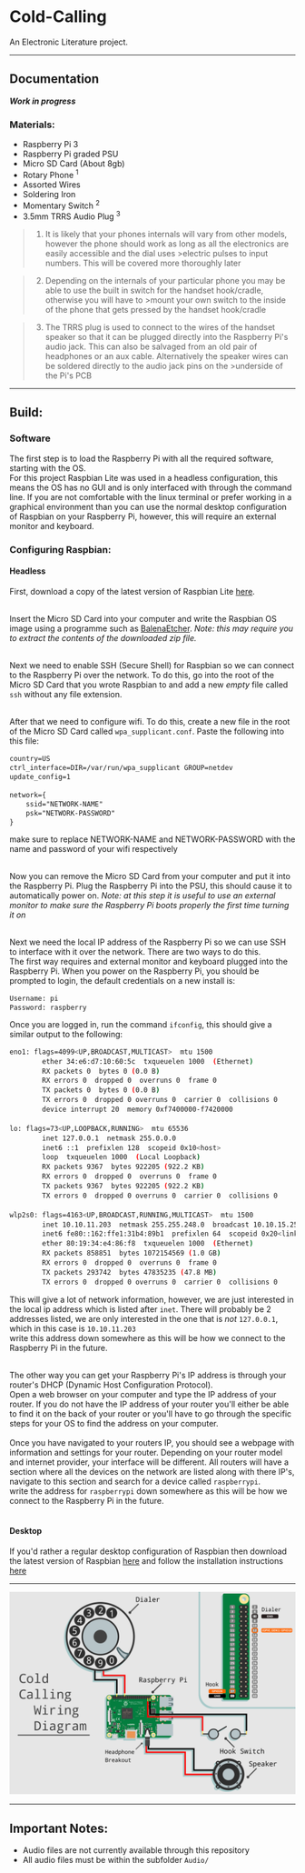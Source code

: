 # Cold-Calling
An Electronic Literature project.

----

## Documentation

***Work in progress***

### Materials:

* Raspberry Pi 3
* Raspberry Pi graded PSU 
* Micro SD Card (About 8gb)
* Rotary Phone <sup>1</sup>
* Assorted Wires
* Soldering Iron
* Momentary Switch <sup>2</sup>
* 3.5mm TRRS Audio Plug <sup>3</sup>


>1. It is likely that your phones internals will vary from other models, however the phone should work as long as all the electronics are easily accessible and the dial uses >electric pulses to input numbers. This will be covered more thoroughly later

>2. Depending on the internals of your particular phone you may be able to use the built in switch for the handset hook/cradle, otherwise you will have to >mount your own switch to the inside of the phone that gets pressed by the handset hook/cradle

>3. The TRRS plug is used to connect to the wires of the handset speaker so that it can be plugged directly into the Raspberry Pi's audio jack. This can also be salvaged from an old pair of headphones or an aux cable. Alternatively the speaker wires can be soldered directly to the audio jack pins on the >underside of the Pi's PCB 

---

## Build:

### Software

The first step is to load the Raspberry Pi with all the required software, starting with the OS. <br>
For this project Raspbian Lite was used in a headless configuration, this means the OS has no GUI and is only interfaced with through the command line. If you are not comfortable with the linux terminal or prefer working in a graphical environment than you can use the normal desktop configuration of Raspbian on your Raspberry Pi, however, this will require an external monitor and keyboard.

### Configuring Raspbian:

#### Headless
First, download a copy of the latest version of Raspbian Lite [here](https://www.raspberrypi.org/downloads/raspbian/). <br><br> 

Insert the Micro SD Card into your computer and write the Raspbian OS image using a programme such as [BalenaEtcher](https://www.balena.io/etcher/). _Note: this may require you to extract the contents of the downloaded zip file._ <br> <br>

Next we need to enable SSH (Secure Shell) for Raspbian so we can connect to the Raspberry Pi over the network. To do this, go into the root of the Micro SD Card that you wrote Raspbian to and add a new _empty_ file called `ssh` without any file extension. <br><br>

After that we need to configure wifi. To do this, create a new file in the root of the Micro SD Card called `wpa_supplicant.conf`. Paste the following into this file:

```
country=US
ctrl_interface=DIR=/var/run/wpa_supplicant GROUP=netdev
update_config=1

network={
    ssid="NETWORK-NAME"
    psk="NETWORK-PASSWORD"
}
```

make sure to replace NETWORK-NAME and NETWORK-PASSWORD with the name and password of your wifi respectively <br><br>

Now you can remove the Micro SD Card from your computer and put it into the Raspberry Pi. Plug the Raspberry Pi into the PSU, this should cause it to automatically power on. _Note: at this step it is useful to use an external monitor to make sure the Raspberry Pi boots properly the first time turning it on_ <br><br>

Next we need the local IP address of the Raspberry Pi so we can use SSH to interface with it over the network. There are two ways to do this. <br>
The first way requires and external monitor and keyboard plugged into the Raspberry Pi. When you power on the Raspberry Pi, you should be prompted to login, the default credentials on a new install is:

```
Username: pi
Password: raspberry
```

Once you are logged in, run the command `ifconfig`, this should give a similar output to the following:

```bash
eno1: flags=4099<UP,BROADCAST,MULTICAST>  mtu 1500
        ether 34:e6:d7:10:60:5c  txqueuelen 1000  (Ethernet)
        RX packets 0  bytes 0 (0.0 B)
        RX errors 0  dropped 0  overruns 0  frame 0
        TX packets 0  bytes 0 (0.0 B)
        TX errors 0  dropped 0 overruns 0  carrier 0  collisions 0
        device interrupt 20  memory 0xf7400000-f7420000  

lo: flags=73<UP,LOOPBACK,RUNNING>  mtu 65536
        inet 127.0.0.1  netmask 255.0.0.0
        inet6 ::1  prefixlen 128  scopeid 0x10<host>
        loop  txqueuelen 1000  (Local Loopback)
        RX packets 9367  bytes 922205 (922.2 KB)
        RX errors 0  dropped 0  overruns 0  frame 0
        TX packets 9367  bytes 922205 (922.2 KB)
        TX errors 0  dropped 0 overruns 0  carrier 0  collisions 0

wlp2s0: flags=4163<UP,BROADCAST,RUNNING,MULTICAST>  mtu 1500
        inet 10.10.11.203  netmask 255.255.248.0  broadcast 10.10.15.255
        inet6 fe80::162:ffe1:31b4:89b1  prefixlen 64  scopeid 0x20<link>
        ether 80:19:34:e4:86:f8  txqueuelen 1000  (Ethernet)
        RX packets 858851  bytes 1072154569 (1.0 GB)
        RX errors 0  dropped 0  overruns 0  frame 0
        TX packets 293742  bytes 47835235 (47.8 MB)
        TX errors 0  dropped 0 overruns 0  carrier 0  collisions 0
```

This will give a lot of network information, however, we are just interested in the local ip address which is listed after `inet`. There will probably be 2 addresses listed, we are only interested in the one that is _not_ `127.0.0.1`, which in this case is `10.10.11.203` <br>
write this address down somewhere as this will be how we connect to the Raspberry Pi in the future. <br><br>

The other way you can get your Raspberry Pi's IP address is through your router's DHCP (Dynamic Host Configuration Protocol). <br>
Open a web browser on your computer and type the IP address of your router. If you do not have the IP address of your router you'll either be able to find it on the back of your router or you'll have to go through the specific steps for your OS to find the address on your computer. <br><br>
Once you have navigated to your routers IP, you should see a webpage with information and settings for your router. Depending on your router model and internet provider, your interface will be different. All routers will have a section where all the devices on the network are listed along with there IP's, navigate to this section and search for a device called `raspberrypi`. <br>
write the address for `raspberrypi` down somewhere as this will be how we connect to the Raspberry Pi in the future. <br><br>

#### Desktop
If you'd rather a regular desktop configuration of Raspbian then download the latest version of Raspbian [here](https://www.raspberrypi.org/downloads/raspbian/) and follow the installation instructions [here](https://www.raspberrypi.org/documentation/installation/installing-images/README.md)

----

<img src="./assets/wiring_diagram.png" alt="Markdown Monster icon" width="800"/>

----

## Important Notes:
* Audio files are not currently available through this repository
* All audio files must be within the subfolder `Audio/`